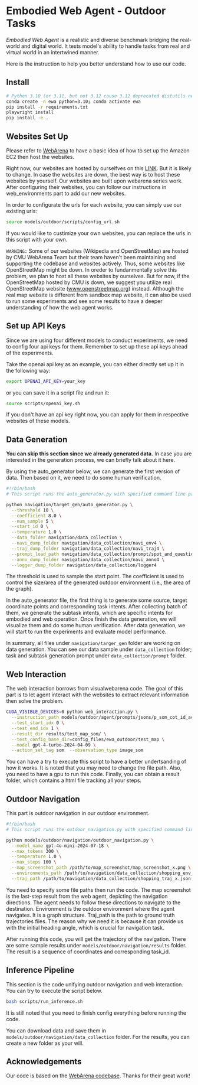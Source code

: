 # Embodied Web Agent - Outdoor Tasks

<i>Embodied Web Agent</i> is a realistic and diverse benchmark bridging the real-world and digital world. It tests model's ability to handle tasks from real and virtual world in an intertwined manner.

Here is the instruction to help you better understand how to use our code.

## Install
```bash
# Python 3.10 (or 3.11, but not 3.12 cause 3.12 deprecated distutils needed here)
conda create -n ewa python=3.10; conda activate ewa
pip install -r requirements.txt
playwright install
pip install -e .
```

## Websites Set Up

Please refer to [WebArena](https://github.com/web-arena-x/webarena/blob/main/environment_docker/README.md) to have a basic idea of how to set up the Amazon EC2 then host the websites.

Right now, our websites are hosted by ourselfves on this [LINK](http://98.80.38.242:1220/). But it is likely to change. In case the websites are down, the best way is to host these websites by yourself. Our websites are built upon webarena series work. After configuring their websites, you can follow our instructions in web_environments part to add our new websites.

In order to configurate the urls for each website, you can simply use our existing urls:
```bash
source models/outdoor/scripts/config_url.sh
```

If you would like to custimize your own websites, you can replace the urls in this script with your own.

`WARNING:` Some of our websites (Wikipedia and OpenStreetMap) are hosted by CMU WebArena Team but their team haven't been maintaining and supporting the codebase and websites actively. Thus, some websites like OpenStreetMap might be down. In oreder to fundanmentally solve this problem, we plan to host all these websites by ourselves. But for now, if the OpenStreetMap hosted by CMU is down, we suggest you utilize real OpenStreetMap website (www.openstreetmap.org) instead. Although the real map website is different from sandbox map website, it can also be used to run some experiments and see some results to have a deeper understanding of how the web agent works.

## Set up API Keys

Since we are using four different models to conduct experiments, we need to config four api keys for them. Remember to set up these api keys ahead of the experiments.

Take the openai api key as an example, you can either directly set up it in the following way:
```bash
export OPENAI_API_KEY=your_key
```
or you can save it in a script file and run it:
```bash
source scripts/openai_key.sh
```

If you don't have an api key right now, you can apply for them in respective websites of these models.

## Data Generation

**You can skip this section since we already generated data.** In case you are interested in the generation process, we can briefly talk about it here.

By using the auto_generator below, we can generate the first version of data. Then based on it, we need to do some human verification.

```bash
#!/bin/bash
# This script runs the auto_generator.py with specified command line parameters.

python navigation/target_gen/auto_generator.py \
  --threshold 10 \
  --coefficient 8.0 \
  --num_sample 5 \
  --start_id 0 \
  --temperature 1.0 \
  --data_folder navigation/data_collection \
  --navi_dump_folder navigation/data_collection/navi_env4 \
  --traj_dump_folder navigation/data_collection/navi_traj4 \
  --prompt_load_path navigation/data_collection/prompt/spot_and_question_gen_v2.json \
  --anno_dump_folder navigation/data_collection/navi_anno4 \
  --logger_dump_folder navigation/data_collection/logger4
```

The threshold is used to sample the start point. The coefficient is used to control the size/area of the generated outdoor environment (i.e., the area of the graph).

In the auto_generator file, the first thing is to generate some source, target coordinate points and corresponding task intents. After collecting batch of them, we generate the subtask intents, which are specific intents for embodied and web operation. Once finish the data generation, we will visualize them and do some human verification. After data generation, we will start to run the experiments and evaluate model performance.

In summary, all files under `navigation/targer_gen` folder are working on data generation. You can see our data sample under `data_collection` folder; task and subtask generation prompt under `data_collection/prompt` folder.


## Web Interaction

The web interaction borrows from visualwebarena code. The goal of this part is to let agent interact with the websites to extract relevant information then solve the problem.

```bash
CUDA_VISIBLE_DEVICES=0 python web_interaction.py \
  --instruction_path models/outdoor/agent/prompts/jsons/p_som_cot_id_actree_3s.json \
  --test_start_idx 0 \
  --test_end_idx 1 \
  --result_dir results/test_map_som/ \
  --test_config_base_dir=config_files/ewa_outdoor/test_map \
  --model gpt-4-turbo-2024-04-09 \
  --action_set_tag som  --observation_type image_som 
```

You can have a try to execute this script to have a better undertsanding of how it works. It is noted that you may need to change the file path. Also, you need to have a gpu to run this code. Finally, you can obtain a result folder, which contains a html file tracking all your steps.

## Outdoor Navigation

This part is outdoor navigation in our outdoor environment.

```bash
#!/bin/bash
# This script runs the outdoor_navigation.py with specified command line parameters.

python models/outdoor/navigation/outdoor_navigation.py \
  --model_name gpt-4o-mini-2024-07-18 \
  --max_tokens 300 \
  --temperature 1.0 \
  --max_steps 100 \
  --map_screenshot_path /path/to/map_screenshot/map_screenshot_x.png \
  --environments_path /path/to/navigation/data_collection/shopping_env_x.json \
  --traj_path /path/to/navigation/data_collection/shopping_traj_x.json
```

You need to specify some file paths then run the code. The map screenshot is the last-step result from the web agent, depicting the navigation directions. The agent needs to follow these directions to navigate to the destination. Environment is the outdoor environment where the agent navigates. It is a graph structure. Traj_path is the path to ground truth trajectories files. The reason why we need it is because it can provide us with the initial heading angle, which is crucial for navigation task.

After running this code, you will get the trajectory of the navigation. There are some sample results under `models/outdoor/navigation/results` folder. The result is a sequence of coordinates and corresponding task_id.

## Inference Pipeline

This section is the code unifying outdoor navigation and web interaction. You can try to execute the script below.

```bash
bash scripts/run_inference.sh
```

It is still noted that you need to finish config everything before running the code.

You can download data and save them in `models/outdoor/navigation/data_collection` folder. For the results, you can create a new folder as your will.

## Acknowledgements

Our code is based on the <a href="https://github.com/web-arena-x/webarena">WebArena codebase</a>. Thanks for their great work!

